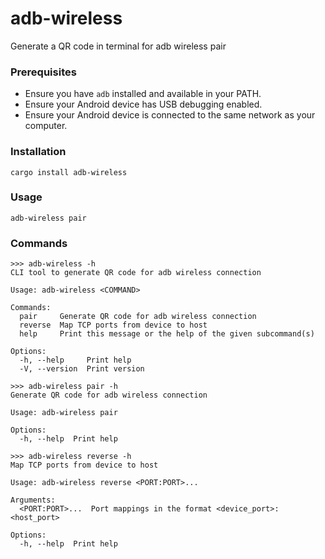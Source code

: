 # adb-wireless

Generate a QR code in terminal for adb wireless pair

### Prerequisites

* Ensure you have `adb` installed and available in your PATH.
* Ensure your Android device has USB debugging enabled.
* Ensure your Android device is connected to the same network as your computer.

### Installation

```
cargo install adb-wireless
```

### Usage

```
adb-wireless pair
```

### Commands

```
>>> adb-wireless -h
CLI tool to generate QR code for adb wireless connection

Usage: adb-wireless <COMMAND>

Commands:
  pair     Generate QR code for adb wireless connection
  reverse  Map TCP ports from device to host
  help     Print this message or the help of the given subcommand(s)

Options:
  -h, --help     Print help
  -V, --version  Print version
```

```
>>> adb-wireless pair -h
Generate QR code for adb wireless connection

Usage: adb-wireless pair

Options:
  -h, --help  Print help
```

```
>>> adb-wireless reverse -h
Map TCP ports from device to host

Usage: adb-wireless reverse <PORT:PORT>...

Arguments:
  <PORT:PORT>...  Port mappings in the format <device_port>:<host_port>

Options:
  -h, --help  Print help
```